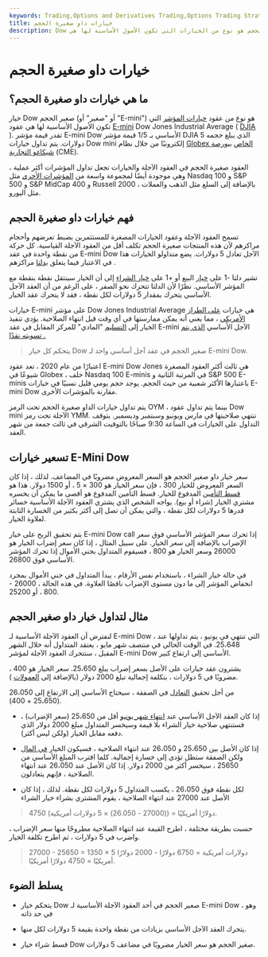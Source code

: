 ```yaml
---
keywords: Trading,Options and Derivatives Trading,Options Trading Strategy and Education,Options and Derivatives,Strategy and Education
title: خيارات داو صغيرة الحجم
description: Dow صغير الحجم هو نوع من الخيارات التي تكون الأصول الأساسية لها هي E-Mini Dow الآجلة. تبلغ قيمة العقود الآجلة لـ E-mini-Dow 5 دولارات مضروبة في DJIA.
---
```


# خيارات داو صغيرة الحجم
## ما هي خيارات داو صغيرة الحجم؟

خيار Dow صغير الحجم (أو "صغير" أو "E-mini") هو نوع من عقود [خيارات المؤشر](/indexoption) التي تكون الأصول الأساسية لها هي عقود [E-mini](/emini) Dow Jones Industrial Average ( [DJIA](/djia) ). تقدر قيمة مؤشر E-mini Dow الأساسي بـ 1/5 قيمة مؤشر DJIA الذي يبلغ حجمه 5 دولارات. يتم تداول خيارات Dow mini إلكترونيًا من خلال نظام [Globex الخاص](/globex) [ببورصة شيكاغو التجارية](/cme) (CME).

العقود صغيرة الحجم في العقود الآجلة والخيارات تجعل تداول المؤشرات أكثر عملية ، وهي موجودة أيضًا لمجموعة واسعة من [المؤشرات الأخرى](/index) مثل Nasdaq 100 و S&P 500 و S&P MidCap 400 و Russell 2000 ، بالإضافة إلى السلع مثل الذهب والعملات مثل اليورو.

## فهم خيارات داو صغيرة الحجم

تسمح العقود الآجلة وعقود الخيارات المصغرة للمستثمرين بضبط تعرضهم وأحجام مراكزهم لأن هذه المنتجات صغيرة الحجم تكلف أقل من العقود الآجلة القياسية. كل حركة من نقطة واحدة في عقد E-mini Dow الآجل تعادل 5 دولارات. يضع متداولو الخيارات هذا في الاعتبار فيما يتعلق [بدلتا](/delta) مراكزهم .

تشير دلتا -1 على [خيار](/putoption) البيع أو +1 على [خيار الشراء](/calloption) إلى أن الخيار سينتقل نقطة بنقطة مع المؤشر الأساسي. نظرًا لأن الدلتا تتحرك نحو الصفر ، على الرغم من أن العقد الآجل الأساسي يتحرك بمقدار 5 دولارات لكل نقطة ، فقد لا يتحرك عقد الخيار.

خيارات E-mini على مؤشر Dow Jones Industrial Average هي خيارات [على الطراز الأمريكي](/americanoption) ، مما يعني أنه يمكن ممارستها في أي وقت قبل انتهاء الصلاحية. يؤدي تنفيذ الخيار إلى [التسليم](/physicaldelivery) "المادي" للمركز المقابل في عقد E-mini الآجل الأساسي [الذي يتم تسويته نقدًا .](/cashsettlement)

> يتحكم كل خيار Dow صغير الحجم في عقد آجل أساسي واحد لـ E-mini Dow.

>

اعتبارًا من عام 2020 ، تعد عقود E-mini Dow Jones هي ثالث أكثر العقود المصغرة شيوعًا في Globex ، خلف Nasdaq 100 E-minis في المرتبة الثانية و S&P 500 E-minis باعتبارها الأكثر شعبية من حيث الحجم. يوجد حجم يومي قليل نسبيًا في خيارات E-mini Dow مقارنة بالمؤشرات الأخرى.

يتم تداول خيارات الداو صغيرة الحجم تحت الرمز OYM ، بينما يتم تداول عقود Dow mini الآجلة تحت رمز YMM. تنتهي صلاحيتها في مارس ويونيو وسبتمبر وديسمبر. يتوقف التداول على الخيارات في الساعة 9:30 صباحًا بالتوقيت الشرقي في ثالث جمعة من شهر العقد.

## تسعير خيارات E-Mini Dow

سعر خيار داو صغير الحجم هو السعر المعروض مضروبًا في المضاعف. لذلك ، إذا كان السعر المعروض للخيار 300 ، فإن سعر الخيار هو 300 × 5 ، أو 1500 دولار. هذا هو [قسط التأمين](/premium) المدفوع للخيار. قسط التأمين المدفوع هو أقصى ما يمكن أن يخسره مشتري الخيار (شراء أو بيع). يواجه الشخص الذي يشتري العقود الآجلة الأساسية خسائر قدرها 5 دولارات لكل نقطة ، والتي يمكن أن تصل إلى أكثر بكثير من الخسارة الثابتة لعلاوة الخيار.

يتم تحقيق الربح على خيار E-mini Dow call إذا تحرك سعر المؤشر الأساسي فوق سعر الإضراب بالإضافة إلى سعر الخيار. على سبيل المثال ، إذا كان سعر إضراب الخيار هو 26000 وسعر الخيار هو 800 ، فسيقوم المتداول بجني الأموال إذا تحرك المؤشر الأساسي فوق 26800.

في حالة خيار الشراء ، باستخدام نفس الأرقام ، يبدأ المتداول في جني الأموال بمجرد انخفاض المؤشر إلى ما دون مستوى الإضراب ناقصًا العلاوة. في هذه الحالة ، 26000 - 800 ، أو 25200.

## مثال لتداول خيار داو صغير الحجم

لنفترض أن العقود الآجلة الأساسية لـ E-mini Dow ، التي تنتهي في يونيو ، يتم تداولها عند 25،648. في الوقت الحالي في منتصف شهر مايو ، يعتقد المتداول أنه خلال الشهر المقبل ، ستتحرك العقود الآجلة لمؤشر E-mini Dow الأساسي إلى ارتفاع كبير.

يشترون عقد خيارات على الأصل بسعر إضراب يبلغ 25،650. سعر الخيار هو 400 ، مضروبًا في 5 دولارات ، بتكلفة إجمالية تبلغ 2000 دولار (بالإضافة إلى [العمولات](/commission) ).

من أجل تحقيق [التعادل](/breakevenpoint) في الصفقة ، سيحتاج الأساسي إلى الارتفاع إلى 26،050 (25،650 + 400).

- إذا كان العقد الآجل الأساسي عند [انتهاء شهر يونيو](/expirationdate) أقل من 25،650 (سعر الإضراب) ، فستنتهي صلاحية خيار الشراء بلا قيمة وسيخسر المتداول مبلغ 2000 دولار الذي دفعه مقابل الخيار (ولكن ليس أكثر).

- إذا كان الأصل بين 25،650 و 26،050 عند انتهاء الصلاحية ، فسيكون الخيار [في المال](/inthemoney) ولكن الصفقة ستظل تؤدي إلى خسارة إجمالية. كلما اقترب المبلغ الأساسي من 25650 ، سيخسر أكثر من 2000 دولار. إذا كان الأصل عند 26،050 عند انتهاء الصلاحية ، فإنهم يتعادلون.

- لكل نقطة فوق 26،050 ، يكسب المتداول 5 دولارات لكل نقطة. لذلك ، إذا كان الأصل عند 27000 عند انتهاء الصلاحية ، يقوم المشتري بشراء خيار الشراء

>

> 4750 دولارًا أمريكيًا = ((27000 - 26.050) × 5 دولارات أمريكية).

>

حسبت بطريقة مختلفة ، اطرح القيمة عند انتهاء الصلاحية مطروحًا منها سعر الإضراب ، واضرب في 5 دولارات ، ثم اطرح تكلفة الخيار.

>

> 27000 - 25650 = 1350 × 5 دولارات أمريكية = 6750 دولارًا - 2000 دولارًا أمريكيًا = 4750 دولارًا أمريكيًا.

>

## يسلط الضوء

- يتحكم خيار Dow صغير الحجم في أحد العقود الآجلة الأساسية لـ E-mini Dow ، وهو في حد ذاته

- يتحرك العقد الآجل الأساسي بزيادات من نقطة واحدة بقيمة 5 دولارات لكل منها.

- قسط شراء خيار Dow صغير الحجم هو سعر الخيار مضروبًا في مضاعف 5 دولارات.

